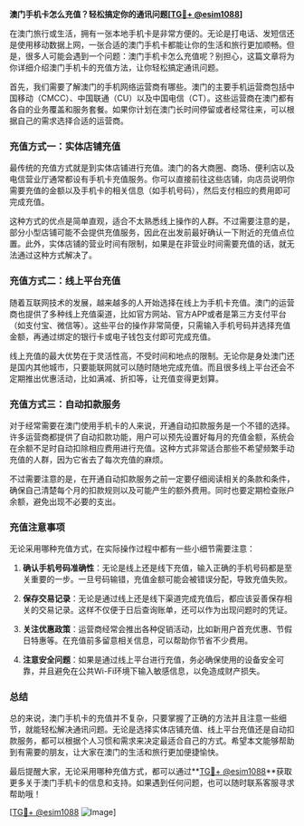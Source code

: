 **澳门手机卡怎么充值？轻松搞定你的通讯问题[[TG💪+ @esim1088](https://t.me/s/esim1088)]**

在澳门旅行或生活，拥有一张本地手机卡是非常方便的。无论是打电话、发短信还是使用移动数据上网，一张合适的澳门手机卡都能让你的生活和旅行更加顺畅。但是，很多人可能会遇到一个问题：澳门手机卡怎么充值呢？别担心，这篇文章将为你详细介绍澳门手机卡的充值方法，让你轻松搞定通讯问题。

首先，我们需要了解澳门的手机网络运营商有哪些。澳门的主要手机运营商包括中国移动（CMCC）、中国联通（CU）以及中国电信（CT）。这些运营商在澳门都有各自的业务覆盖和服务套餐。如果你计划在澳门长时间停留或者经常往来，可以根据自己的需求选择合适的运营商。

### 充值方式一：实体店铺充值

最传统的充值方式就是到实体店铺进行充值。澳门的各大商圈、商场、便利店以及电信营业厅通常都设有手机卡充值服务。你可以直接前往这些店铺，向店员说明你需要充值的金额以及手机卡的相关信息（如手机号码），然后支付相应的费用即可完成充值。

这种方式的优点是简单直观，适合不太熟悉线上操作的人群。不过需要注意的是，部分小型店铺可能不会提供充值服务，因此在出发前最好确认一下附近的充值点位置。此外，实体店铺的营业时间有限制，如果是在非营业时间需要充值的话，就无法通过这种方式解决了。

### 充值方式二：线上平台充值

随着互联网技术的发展，越来越多的人开始选择在线上为手机卡充值。澳门的运营商也提供了多种线上充值渠道，比如官方网站、官方APP或者是第三方支付平台（如支付宝、微信等）。这些平台的操作非常简便，只需输入手机号码并选择充值金额，再通过绑定的银行卡或电子钱包支付即可完成充值。

线上充值的最大优势在于灵活性高，不受时间和地点的限制。无论你是身处澳门还是国内其他城市，只要能联网就可以随时随地完成充值。而且很多线上平台还会不定期推出优惠活动，比如满减、折扣等，让充值变得更划算。

### 充值方式三：自动扣款服务

对于经常需要在澳门使用手机卡的人来说，开通自动扣款服务是一个不错的选择。许多运营商都提供了自动扣款功能，用户可以预先设置好每月的充值金额，系统会在余额不足时自动扣除相应费用进行充值。这种方式非常适合那些不希望频繁手动充值的人群，因为它省去了每次充值的麻烦。

不过需要注意的是，在开通自动扣款服务之前一定要仔细阅读相关的条款和条件，确保自己清楚每个月的扣款规则以及可能产生的额外费用。同时也要定期检查账户余额，避免出现不必要的支出。

### 充值注意事项

无论采用哪种充值方式，在实际操作过程中都有一些小细节需要注意：

1. **确认手机号码准确性**：无论是线上还是线下充值，输入正确的手机号码都是至关重要的一步。一旦号码输错，充值金额可能会被错误分配，导致充值失败。
   
2. **保存交易记录**：无论是通过线上还是线下渠道完成充值后，都应该妥善保存相关的交易记录。这样不仅便于日后查询账单，还可以作为出现问题时的凭证。

3. **关注优惠政策**：运营商经常会推出各种促销活动，比如新用户首充优惠、节假日特惠等。在充值前多留意相关信息，可以帮助你节省不少费用。

4. **注意安全问题**：如果是通过线上平台进行充值，务必确保使用的设备安全可靠，并且避免在公共Wi-Fi环境下输入敏感信息，以免造成财产损失。

### 总结

总的来说，澳门手机卡的充值并不复杂，只要掌握了正确的方法并且注意一些细节，就能轻松解决通讯问题。无论是选择实体店铺充值、线上平台充值还是自动扣款服务，都可以根据个人习惯和需求来决定最适合自己的方式。希望本文能够帮助到有需要的朋友，让大家在澳门的生活和旅行更加便捷愉快。

最后提醒大家，无论采用哪种充值方式，都可以通过**[TG💪+ @esim1088](https://t.me/s/esim1088)**获取更多关于澳门手机卡的信息和支持。如果遇到任何问题，也可以随时联系客服寻求帮助哦！

[[TG💪+ @esim1088](https://t.me/s/esim1088) ![Image](https://i.postimg.cc/4NQfJmqS/Snipaste-2025-05-13-00-14-12.png)]
